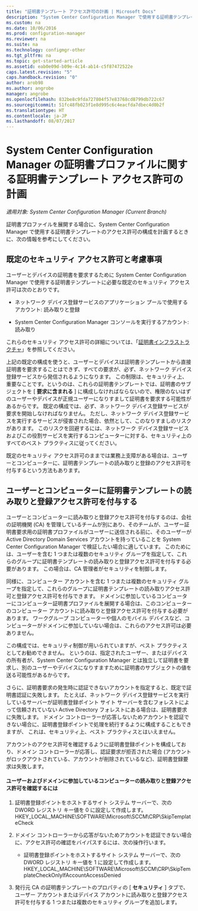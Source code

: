 ```yaml
---
title: "証明書テンプレート アクセス許可の計画 | Microsoft Docs"
description: "System Center Configuration Manager で使用する証明書テンプレートを構成する必要があるアクセス許可の計画について説明します。"
ms.custom: na
ms.date: 10/06/2016
ms.prod: configuration-manager
ms.reviewer: na
ms.suite: na
ms.technology: configmgr-other
ms.tgt_pltfrm: na
ms.topic: get-started-article
ms.assetid: eab0e09d-b09e-4c14-ab14-c5f87472522e
caps.latest.revision: "5"
caps.handback.revision: "0"
author: arob98
ms.author: angrobe
manager: angrobe
ms.openlocfilehash: 832be8c9fda727804f57e83768cd8799db722c67
ms.sourcegitcommit: 51fc48fb023f1e8d995c6c4eacfda7dbec4d0b2f
ms.translationtype: HT
ms.contentlocale: ja-JP
ms.lasthandoff: 08/07/2017
---
```

# <a name="planning-for-certificate-template-permissions-for-certificate-profiles-in-system-center-configuration-manager"></a>System Center Configuration Manager の証明書プロファイルに関する証明書テンプレート アクセス許可の計画

*適用対象: System Center Configuration Manager (Current Branch)*


証明書プロファイルを展開する場合に、System Center Configuration Manager で使用する証明書テンプレートのアクセス許可の構成を計画するときに、次の情報を参考にしてください。  

## <a name="default-security-permissions-and-considerations"></a>既定のセキュリティ アクセス許可と考慮事項  
 ユーザーとデバイスの証明書を要求するために System Center Configuration Manager で使用する証明書テンプレートに必要な既定のセキュリティ アクセス許可は次のとおりです。  

-   ネットワーク デバイス登録サービスのアプリケーション プールで使用するアカウント: 読み取りと登録  

-   System Center Configuration Manager コンソールを実行するアカウント: 読み取り  

 これらのセキュリティ アクセス許可の詳細については、「[証明書インフラストラクチャ](../deploy-use/certificate-infrastructure.md)」を参照してください。  

 上記の既定の構成を使うと、ユーザーとデバイスは証明書テンプレートから直接証明書を要求することはできず、すべての要求が、必ず、ネットワーク デバイス登録サービスから発信されるようになります。 この制限は、セキュリティ上、重要なことです。というのは、これらの証明書テンプレートでは、証明書のサブジェクトを [ **要求に含まれる** ] に構成しなければならないので、権限のないはずのユーザーやデバイスが正規ユーザーになりすまして証明書を要求する可能性があるからです。 既定の構成では、必ず、ネットワーク デバイス登録サービスが要求を開始しなければなりません。 ただし、ネットワーク デバイス登録サービスを実行するサービスが侵害された場合、依然として、このなりすましのリスクがあります。 このリスクを回避するには、ネットワーク デバイス登録サービスおよびこの役割サービスを実行するコンピューターに対する、セキュリティ上のすべてのベスト プラクティスに従ってください。  

 既定のセキュリティ アクセス許可のままでは業務上支障がある場合は、ユーザーとコンピューターに、証明書テンプレートの読み取りと登録のアクセス許可を付与するという方法もあります。  

## <a name="adding-read-and-enroll-permissions-for-users-and-computers"></a>ユーザーとコンピューターに証明書テンプレートの読み取りと登録アクセス許可を付与する  
 ユーザーとコンピューターに読み取りと登録アクセス許可を付与するのは、会社の証明機関 (CA) を管理しているチームが別にあり、そのチームが、ユーザー証明書要求用の証明書プロファイルがユーザーに送信される前に、そのユーザーが Active Directory Domain Services アカウントを持っていることを System Center Configuration Manager で検証したい場合に適しています。 このためには、ユーザーを含む 1 つまたは複数のセキュリティ グループを指定して、これらのグループに証明書テンプレートの読み取りと登録アクセス許可を付与する必要があります。 この場合は、CA 管理者がセキュリティを制御します。  

 同様に、コンピューター アカウントを含む 1 つまたは複数のセキュリティ グループを指定して、これらのグループに証明書テンプレートの読み取りアクセス許可と登録アクセス許可を付与できます。 ドメインに参加しているコンピューターにコンピューター証明書プロファイルを展開する場合は、このコンピューターのコンピューター アカウントに読み取りと登録アクセス許可を付与する必要があります。 ワークグループ コンピューターや個人のモバイル デバイスなど、コンピューターがドメインに参加していない場合は、これらのアクセス許可は必要ありません。  

 この構成では、セキュリティ制御が用いられていますが、ベスト プラクティスとしてお勧めできません。 というのは、指定されたユーザー、またはデバイスの所有者が、System Center Configuration Manager とは独立して証明書を要求し、別のユーザーやデバイスになりすますために証明書のサブジェクトの値を送る可能性があるからです。  

 さらに、証明書要求の発生時に認証できないアカウントを指定すると、既定で証明書認証に失敗します。 たとえば、ネットワーク デバイス登録サービスを実行しているサーバーが証明書登録ポイント サイト サーバーを含むフォレストによって信頼されていない Active Directory フォレストにある場合は、証明書要求に失敗します。 ドメイン コントローラーが応答しないためアカウントを認証できない場合に、証明書登録ポイントで処理を続行するように構成することもできますが、 これは、セキュリティ上、ベスト プラクティスとはいえません。  

 アカウントのアクセス許可を確認するように証明書登録ポイントを構成しており、ドメイン コントローラーが応答し、認証要求が拒否された場合 (アカウントがロックアウトされている、アカウントが削除されているなど)、証明書登録要求は失敗します。  

#### <a name="to-check-for-read-and-enroll-permissions-for-users-and-domain-member-computers"></a>ユーザーおよびドメインに参加しているコンピューターの読み取りと登録アクセス許可を確認するには  

1.  証明書登録ポイントをホストするサイト システム サーバーで、次の DWORD レジストリ キー値を 0 に設定して作成します。HKEY_LOCAL_MACHINE\SOFTWARE\Microsoft\SCCM\CRP\SkipTemplateCheck  

2.  ドメイン コントローラーから応答がないためアカウントを認証できない場合に、アクセス許可の確認をバイパスするには、次の操作行います。  

    -   証明書登録ポイントをホストするサイト システム サーバーで、次の DWORD レジストリ キー値を 1 に設定して作成します。HKEY_LOCAL_MACHINE\SOFTWARE\Microsoft\SCCM\CRP\SkipTemplateCheckOnlyIfAccountAccessDenied  

3.  発行元 CA の証明書テンプレートのプロパティの [ **セキュリティ** ] タブで、ユーザー アカウントまたはデバイス アカウントに読み取りと登録アクセス許可を付与する 1 つまたは複数のセキュリティ グループを追加します。  
